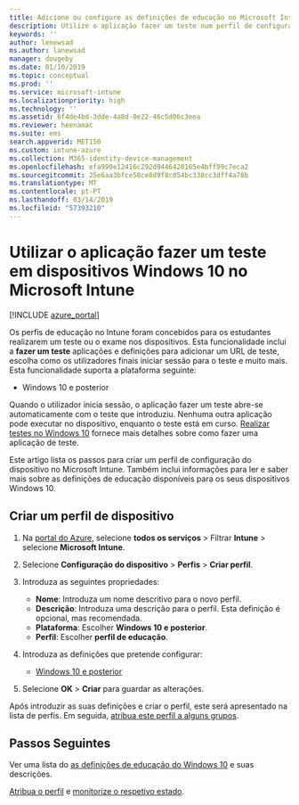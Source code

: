 ```yaml
---
title: Adicione ou configure as definições de educação no Microsoft Intune – Azure | Documentos da Microsoft
description: Utilize o aplicação fazer um teste num perfil de configuração do dispositivo no Windows 10 e dispositivos posteriores no Microsoft Intune. Criar um perfil de configuração usando settiings educação e introduza um URL de aplicação de teste, escolha como os utilizadores início de sessão, monitorizar a tela durante o teste e permitirem ou impedem a sugestões de texto durante o teste.
keywords: ''
author: lenewsad
ms.author: lanewsad
manager: dougeby
ms.date: 01/10/2019
ms.topic: conceptual
ms.prod: ''
ms.service: microsoft-intune
ms.localizationpriority: high
ms.technology: ''
ms.assetid: 6f4de4bd-3dde-4a8d-8e22-46c5d06c3eea
ms.reviewer: heenamac
ms.suite: ems
search.appverid: MET150
ms.custom: intune-azure
ms.collection: M365-identity-device-management
ms.openlocfilehash: efa990e12416c292d9446428165e4bff99c7eca2
ms.sourcegitcommit: 25e6aa3bfce58ce8d9f8c054bc338cc3dff4a78b
ms.translationtype: MT
ms.contentlocale: pt-PT
ms.lasthandoff: 03/14/2019
ms.locfileid: "57393210"
---
```

# <a name="use-the-take-a-test-app-on-windows-10-devices-in-microsoft-intune"></a>Utilizar o aplicação fazer um teste em dispositivos Windows 10 no Microsoft Intune

[!INCLUDE [azure_portal](./includes/azure_portal.md)]

Os perfis de educação no Intune foram concebidos para os estudantes realizarem um teste ou o exame nos dispositivos. Esta funcionalidade inclui a **fazer um teste** aplicações e definições para adicionar um URL de teste, escolha como os utilizadores finais iniciar sessão para o teste e muito mais. Esta funcionalidade suporta a plataforma seguinte:

- Windows 10 e posterior

Quando o utilizador inicia sessão, o aplicação fazer um teste abre-se automaticamente com o teste que introduziu. Nenhuma outra aplicação pode executar no dispositivo, enquanto o teste está em curso. [Realizar testes no Windows 10](https://docs.microsoft.com/education/windows/take-tests-in-windows-10) fornece mais detalhes sobre como fazer uma aplicação de teste.

Este artigo lista os passos para criar um perfil de configuração do dispositivo no Microsoft Intune. Também inclui informações para ler e saber mais sobre as definições de educação disponíveis para os seus dispositivos Windows 10.

## <a name="create-a-device-profile"></a>Criar um perfil de dispositivo

1. Na [portal do Azure](https://portal.azure.com), selecione **todos os serviços** > Filtrar **Intune** > selecione **Microsoft Intune**.
2. Selecione **Configuração do dispositivo** > **Perfis** > **Criar perfil**.
3. Introduza as seguintes propriedades:

    - **Nome**: Introduza um nome descritivo para o novo perfil.
    - **Descrição**: Introduza uma descrição para o perfil. Esta definição é opcional, mas recomendada.
    - **Plataforma**: Escolher **Windows 10 e posterior**.
    - **Perfil**: Escolher **perfil de educação**.

4. Introduza as definições que pretende configurar:

    - [Windows 10 e posterior](education-settings-windows.md)

5. Selecione **OK** > **Criar** para guardar as alterações.

Após introduzir as suas definições e criar o perfil, este será apresentado na lista de perfis. Em seguida, [atribua este perfil a alguns grupos](device-profile-assign.md).

## <a name="next-steps"></a>Passos Seguintes

Ver uma lista do [as definições de educação do Windows 10](education-settings-windows.md) e suas descrições.

[Atribua o perfil](device-profile-assign.md) e [monitorize o respetivo estado](device-profile-monitor.md).
